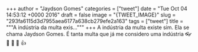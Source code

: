 
+++
author = "Jaydson Gomes"
categories = ["tweet"]
date = "Tue Oct 04 14:53:12 +0000 2016"
draft = false
image = "{TWEET_IMAGE}"
slug = "293fa6115d3d7955aea6177a638cb279efe2a163"
tags = ["tweet"]
title = """A indústria da multa exis..."""
+++
A indústria da multa existe sim. Ela se chama Jaydson Gomes. É tanta multa que já me considero uma indústria 👓 🍭 🐒 🚗 👍
